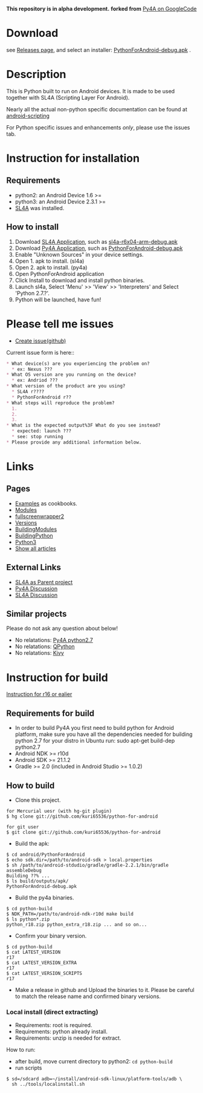 **This repository is in alpha development.**
**forked from** [Py4A on GoogleCode](https://code.google.com/p/python-for-android/)

Download
===
see [Releases page](../../releases), and select an installer:
[PythonForAndroid-debug.apk](https://github.com/kuri65536/python-for-android/releases/download/r21/PythonForAndroid-debug.apk)
.

Description
===
This is Python built to run on Android devices.
It is made to be used together with SL4A (Scripting Layer For Android).

Nearly all the actual non-python specific
documentation can be found at [android-scripting](http://code.google.com/p/android-scripting/)

For Python specific issues and enhancements _only_,
please use the issues tab.


Instruction for installation
===
Requirements
---
* python2: an Android Device 1.6 >=
* python3: an Android Device 2.3.1 >=
* [SL4A](http://github.com/kuri65536/sl4a) was installed.

How to install
---
1. Download [SL4A Application](https://github.com/kuri65536/sl4a), such as
   [sl4a-r6x04-arm-debug.apk](https://github.com/kuri65536/sl4a/releases/download/6x04/sl4a-r6x04-arm-debug.apk)
2. Download [Py4A Application](../../releases), such as
   [PythonForAndroid-debug.apk](../../releases/download/r21/PythonForAndroid-debug.apk)
3. Enable "Unknown Sources" in your device settings.
4. Open 1. apk to install. (sl4a)
5. Open 2. apk to install. (py4a)
6. Open PythonForAndroid application
7. Click Install to download and install python binaries.
8. Launch sl4a, Select 'Menu' >> 'View' >> 'Interpreters'
   and Select 'Python 2.7.?'.
9. Python will be launched, have fun!


<a name="create_issue"></a>Please tell me issues
===
* [Create issue(github)](../../issues/new?title=&body=%2a%20What%20device(s)%20are%20you%20experiencing%20the%20problem%20on%3F%0A%20%20%2a%20ex:%20Nexus%20%3F%3F%3F%0A%2a%20What%20OS%20version%20are%20you%20running%20on%20the%20device%3F%0A%20%20%2a%20ex:%20Andriod%20%3F%3F%3F%0A%2a%20What%20version%20of%20the%20product%20are%20you%20using%3F%0A%20%20%2a%20SL4A%20r%3F%3F%3F%3F%0A%20%20%2a%20PythonForAndroid%20r%3F%3F%0A%2a%20What%20steps%20will%20reproduce%20the%20problem%3F%0A%20%201.%20%0A%20%202.%20%0A%20%203.%20%0A%2a%20What%20is%20the%20expected%20output%3F%20What%20do%20you%20see%20instead%3F%0A%20%20%2a%20expected:%20launch%20%3F%3F%3F%0A%20%20%2a%20see:%20stop%20running%0A%2a%20Please%20provide%20any%20additional%20information%20below.%0A)

Current issue form is here::
```markdown
* What device(s) are you experiencing the problem on?
  * ex: Nexus ???
* What OS version are you running on the device?
  * ex: Andriod ???
* What version of the product are you using?
  * SL4A r????
  * PythonForAndroid r??
* What steps will reproduce the problem?
  1. 
  2. 
  3. 
* What is the expected output%3F What do you see instead?
  * expected: launch ???
  * see: stop running
* Please provide any additional information below.
```

Links
===
Pages
---
* [Examples](docs/examples.md) as cookbooks.
* [Modules](docs/modules.md)
* [fullscreenwrapper2](docs/fullscreenwrapper2.md)
* [Versions](docs/versions.md)
* [BuildingModules](docs/building_modules.md)
* [BuildingPython](docs/building_python.md)
* [Python3](python3-alpha/README.md)
* [Show all articles](docs/README.md)

External Links
---
* [SL4A as Parent project](https://github.com/kuri65536/sl4a)
* [Py4A Discussion](http://groups.google.com/group/python-for-android)
* [SL4A Discussion](http://groups.google.com/group/android-scripting)

Similar projects
---
Please do not ask any question about below!

* No relatations: [Py4A python2.7](https://googlecode.com/p/android-python27)
* No relatations: [QPython](http://qpython.com)
* No relatations: [Kivy](http://kivy.org)


Instruction for build
===
[Instruction for r16 or ealier](docs/building_ant.md)

Requirements for build
---
* In order to build Py4A you first need to build python for Android platform,
  make sure you have all the dependencies needed for building python 2.7 for your
  distro in Ubuntu run: sudo apt-get build-dep python2.7
* Android NDK >= r10d
* Android SDK >= 21.1.2
* Gradle >= 2.0 (included in Android Studio >= 1.0.2)

How to build
---
* Clone this project.
```shell
for Mercurial uesr (with hg-git plugin)
$ hg clone git://github.com/kuri65536/python-for-android

for git user
$ git clone git://github.com/kuri65536/python-for-android
```
* Build the apk:
```shell
$ cd android/PythonForAndroid
$ echo sdk.dir=/path/to/android-sdk > local.properties
$ sh /path/to/android-stdudio/gradle/gradle-2.2.1/bin/gradle assembleDebug
Building ??% ...
$ ls build/outputs/apk/
PythonForAndroid-debug.apk
```
* Build the py4a binaries.
```shell
$ cd python-build
$ NDK_PATH=/path/to/android-ndk-r10d make build
$ ls python*.zip
python_r18.zip python_extra_r18.zip ... and so on...
```
* Confirm your binary version.
```shell
$ cd python-build
$ cat LATEST_VERSION
r17
$ cat LATEST_VERSION_EXTRA
r17
$ cat LATEST_VERSION_SCRIPTS
r17
```
* Make a release in github and Upload the binaries to it.
  Please be careful to match the release name and
  confirmed binary versions.

### Local install (direct extracting)
* Requirements: root is required.
* Requirements: python already install.
* Requirements: unzip is needed for extract.

How to run:
* after build, move current directory to python2: `cd python-build`
* run scripts
```shell
$ sd=/sdcard adb=~/install/android-sdk-linux/platform-tools/adb \
  sh ../tools/localinstall.sh
```

<!---
 vi: ft=markdown:et:ts=4:nowrap
 -->
